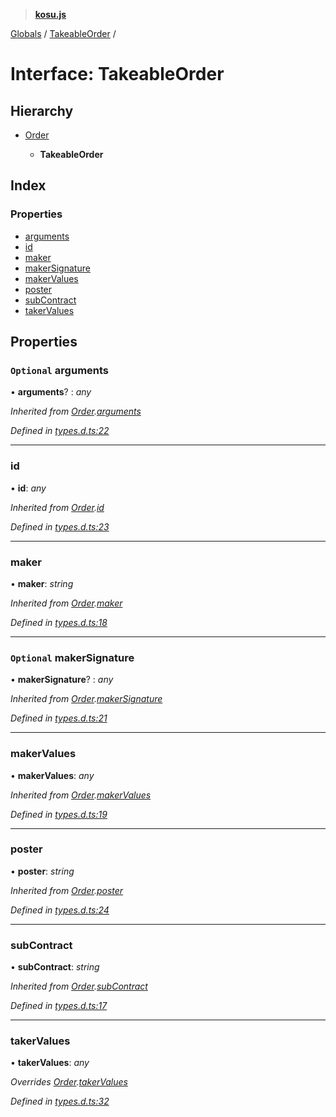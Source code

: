 > **[kosu.js](../README.md)**

[Globals](../globals.md) / [TakeableOrder](takeableorder.md) /

# Interface: TakeableOrder

## Hierarchy

-   [Order](order.md)

    -   **TakeableOrder**

## Index

### Properties

-   [arguments](takeableorder.md#optional-arguments)
-   [id](takeableorder.md#id)
-   [maker](takeableorder.md#maker)
-   [makerSignature](takeableorder.md#optional-makersignature)
-   [makerValues](takeableorder.md#makervalues)
-   [poster](takeableorder.md#poster)
-   [subContract](takeableorder.md#subcontract)
-   [takerValues](takeableorder.md#takervalues)

## Properties

### `Optional` arguments

• **arguments**? : _any_

_Inherited from [Order](order.md).[arguments](order.md#optional-arguments)_

_Defined in [types.d.ts:22](https://github.com/ParadigmFoundation/kosu-monorepo/blob/6f2e797/packages/kosu.js/src/types.d.ts#L22)_

---

### id

• **id**: _any_

_Inherited from [Order](order.md).[id](order.md#id)_

_Defined in [types.d.ts:23](https://github.com/ParadigmFoundation/kosu-monorepo/blob/6f2e797/packages/kosu.js/src/types.d.ts#L23)_

---

### maker

• **maker**: _string_

_Inherited from [Order](order.md).[maker](order.md#maker)_

_Defined in [types.d.ts:18](https://github.com/ParadigmFoundation/kosu-monorepo/blob/6f2e797/packages/kosu.js/src/types.d.ts#L18)_

---

### `Optional` makerSignature

• **makerSignature**? : _any_

_Inherited from [Order](order.md).[makerSignature](order.md#optional-makersignature)_

_Defined in [types.d.ts:21](https://github.com/ParadigmFoundation/kosu-monorepo/blob/6f2e797/packages/kosu.js/src/types.d.ts#L21)_

---

### makerValues

• **makerValues**: _any_

_Inherited from [Order](order.md).[makerValues](order.md#makervalues)_

_Defined in [types.d.ts:19](https://github.com/ParadigmFoundation/kosu-monorepo/blob/6f2e797/packages/kosu.js/src/types.d.ts#L19)_

---

### poster

• **poster**: _string_

_Inherited from [Order](order.md).[poster](order.md#poster)_

_Defined in [types.d.ts:24](https://github.com/ParadigmFoundation/kosu-monorepo/blob/6f2e797/packages/kosu.js/src/types.d.ts#L24)_

---

### subContract

• **subContract**: _string_

_Inherited from [Order](order.md).[subContract](order.md#subcontract)_

_Defined in [types.d.ts:17](https://github.com/ParadigmFoundation/kosu-monorepo/blob/6f2e797/packages/kosu.js/src/types.d.ts#L17)_

---

### takerValues

• **takerValues**: _any_

_Overrides [Order](order.md).[takerValues](order.md#optional-takervalues)_

_Defined in [types.d.ts:32](https://github.com/ParadigmFoundation/kosu-monorepo/blob/6f2e797/packages/kosu.js/src/types.d.ts#L32)_
